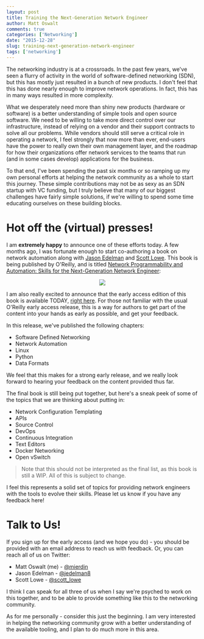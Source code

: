 ```yaml
---
layout: post
title: Training the Next-Generation Network Engineer
author: Matt Oswalt
comments: true
categories: ['Networking']
date: "2015-12-28"
slug: training-next-generation-network-engineer
tags: ['networking']
---
```



The networking industry is at a crossroads. In the past few years, we've seen a flurry of activity in the world of software-defined networking (SDN), but this has mostly just resulted in a bunch of new products. I don't feel that this has done nearly enough to improve network operations. In fact, this has in many ways resulted in more complexity.

What we desperately need more than shiny new products (hardware or software) is a better understanding of simple tools and open source software. We need to be willing to take more direct control over our infrastructure, instead of relying on a vendor and their support contracts to solve all our problems. While vendors should still serve a critical role in operating a network, I feel strongly that now more than ever, end-users have the power to really own their own management layer, and the roadmap for how their organizations offer network services to the teams that run (and in some cases develop) applications for the business.

To that end, I've been spending the past six months or so ramping up my own personal efforts at helping the network community as a whole to start this journey. These simple contributions may not be as sexy as an SDN startup with VC funding, but I truly believe that many of our biggest challenges have fairly simple solutions, if we're willing to spend some time educating ourselves on these building blocks.

# Hot off the (virtual) presses!

I am **extremely happy** to announce one of these efforts today. A few months ago, I was fortunate enough to start co-authoring a book on network automation along with [Jason Edelman](https://twitter.com/jedelman8) and [Scott Lowe](https://twitter.com/scott_lowe). This book is being published by O'Reilly, and is titled [Network Programmability and Automation: Skills for the Next-Generation Network Engineer](http://shop.oreilly.com/product/0636920042082.do):

<div style="text-align:center;">
<a href="http://akamaicovers.oreilly.com/images/0636920042082/rc_lrg.jpg"><img src="http://akamaicovers.oreilly.com/images/0636920042082/rc_lrg.jpg"></a>
</div>

I am also really excited to announce that the early access edition of this book is available TODAY, [right here](http://shop.oreilly.com/product/0636920042082.do). For those not familiar with the usual O'Reilly early access release, this is a way for authors to get part of the content into your hands as early as possible, and get your feedback.

In this release, we've published the following chapters:

- Software Defined Networking
- Network Automation
- Linux
- Python
- Data Formats

We feel that this makes for a strong early release, and we really look forward to hearing your feedback on the content provided thus far.

The final book is still being put together, but here's a sneak peek of some of the topics that we are thinking about putting in:

- Network Configuration Templating
- APIs
- Source Control
- DevOps
- Continuous Integration
- Text Editors
- Docker Networking
- Open vSwitch

> Note that this should not be interpreted as the final list, as this book is still a WIP. All of this is subject to change.

I feel this represents a solid set of topics for providing network engineers with the tools to evolve their skills. Please let us know if you have any feedback here!

# Talk to Us!

If you sign up for the early access (and we hope you do) - you should be provided with an email address to reach us with feedback. Or, you can reach all of us on Twitter:

- Matt Oswalt (me) - [@mierdin](https://twitter.com/mierdin)
- Jason Edelman - [@jedelman8](https://twitter.com/jedelman8)
- Scott Lowe - [@scott_lowe](https://twitter.com/scott_lowe)

I think I can speak for all three of us when I say we're psyched to work on this together, and to be able to provide something like this to the networking community.

As for me personally - consider this just the beginning. I am very interested in helping the networking community grow with a better understanding of the available tooling, and I plan to do much more in this area.
